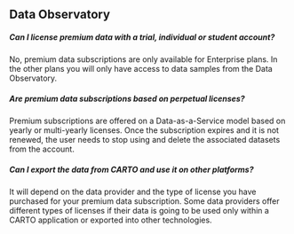 ## Data Observatory

<!-- Using level 5 headers to avoid the title being listed in the tree -->

##### Can I license premium data with a trial, individual or student account? 
No, premium data subscriptions are only available for Enterprise plans. In the other plans you will only have access to data samples from the Data Observatory.

##### Are premium data subscriptions based on perpetual licenses? 
Premium subscriptions are offered on a Data-as-a-Service model based on yearly or multi-yearly licenses. Once the subscription expires and it is not renewed, the user needs to stop using and delete the associated datasets from the account.

##### Can I export the data from CARTO and use it on other platforms? 
It will depend on the data provider and the type of license you have purchased for your premium data subscription. Some data providers offer different types of licenses if their data is going to be used only within a CARTO application or exported into other technologies. 
